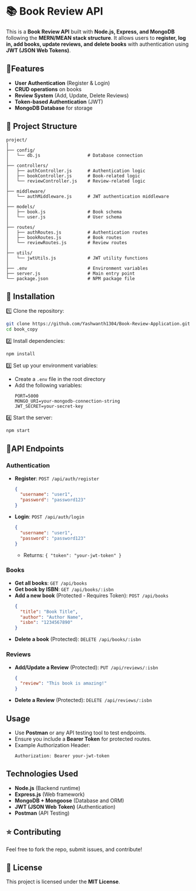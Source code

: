 # 📚 Book Review API

This is a **Book Review API** built with **Node.js, Express, and MongoDB** following the **MERN/MEAN stack structure**. It allows users to **register, log in, add books, update reviews, and delete books** with authentication using **JWT (JSON Web Tokens)**.

## 🚀Features

- **User Authentication** (Register & Login)
- **CRUD operations** on books
- **Review System** (Add, Update, Delete Reviews)
- **Token-based Authentication** (JWT)
- **MongoDB Database** for storage

## 📂 Project Structure

```
project/
│
├── config/
│   └── db.js                  # Database connection
│
├── controllers/
│   ├── authController.js      # Authentication logic
│   ├── bookController.js      # Book-related logic
│   └── reviewController.js    # Review-related logic
│
├── middleware/
│   └── authMiddleware.js      # JWT authentication middleware
│
├── models/
│   ├── book.js                # Book schema
│   └── user.js                # User schema
│
├── routes/
│   ├── authRoutes.js          # Authentication routes
│   ├── bookRoutes.js          # Book routes
│   └── reviewRoutes.js        # Review routes
│
├── utils/
│   └── jwtUtils.js            # JWT utility functions
│
├── .env                       # Environment variables
├── server.js                  # Main entry point
└── package.json               # NPM package file
```

## 🔧 Installation

1️⃣ Clone the repository:
   ```bash
   git clone https://github.com/Yashwanth1304/Book-Review-Application.git
   cd book_copy
   ```
2️⃣ Install dependencies:
   ```bash
   npm install
   ```
 3️⃣ Set up your environment variables:
   - Create a `.env` file in the root directory
   - Add the following variables:
     ```
     PORT=5000
     MONGO_URI=your-mongodb-connection-string
     JWT_SECRET=your-secret-key
     ```
4️⃣ Start the server:
   ```bash
   npm start
   ```

## 📌API Endpoints

### Authentication

- **Register**: `POST /api/auth/register`
  ```json
  {
    "username": "user1",
    "password": "password123"
  }
  ```
- **Login**: `POST /api/auth/login`
  ```json
  {
    "username": "user1",
    "password": "password123"
  }
  ```
  - Returns: `{ "token": "your-jwt-token" }`

### Books

- **Get all books**: `GET /api/books`
- **Get book by ISBN**: `GET /api/books/:isbn`
- **Add a new book** (Protected - Requires Token): `POST /api/books`
  ```json
  {
    "title": "Book Title",
    "author": "Author Name",
    "isbn": "1234567890"
  }
  ```
- **Delete a book** (Protected): `DELETE /api/books/:isbn`

### Reviews

- **Add/Update a Review** (Protected): `PUT /api/reviews/:isbn`
  ```json
  {
    "review": "This book is amazing!"
  }
  ```
- **Delete a Review** (Protected): `DELETE /api/reviews/:isbn`

## Usage

- Use **Postman** or any API testing tool to test endpoints.
- Ensure you include a **Bearer Token** for protected routes.
- Example Authorization Header:
  ```
  Authorization: Bearer your-jwt-token
  ```

## Technologies Used

- **Node.js** (Backend runtime)
- **Express.js** (Web framework)
- **MongoDB + Mongoose** (Database and ORM)
- **JWT (JSON Web Token)** (Authentication)
- **Postman** (API Testing)

## ⭐ Contributing

Feel free to fork the repo, submit issues, and contribute!

## 📜 License

This project is licensed under the **MIT License**.


